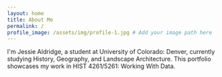 ```yaml
---
layout: home
title: About Me
permalink: /
profile_image: /assets/img/profile-1.jpg # Add your image path here
---
```


I'm Jessie Aldridge, a student at University of Colorado: Denver, currently studying History, Geography, and Landscape Architecture. This portfolio showcases my work in HIST 4261/5261: Working With Data.

